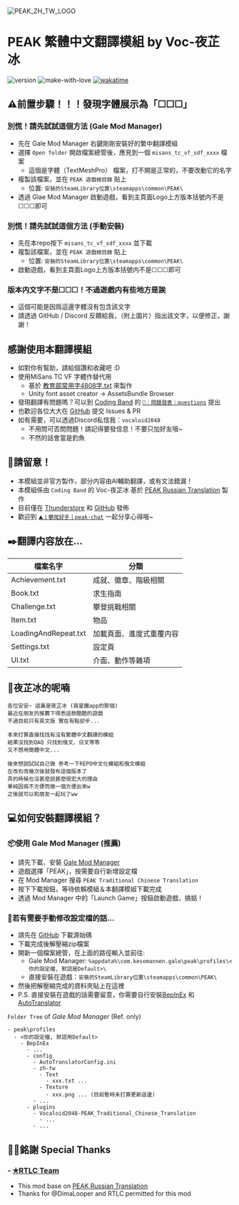 ![PEAK_ZH_TW_LOGO](https://raw.githubusercontent.com/Vocaloid2048/PEAK-zh-tw-Translation/refs/heads/main/Logo.png)
# PEAK 繁體中文翻譯模組 by Voc-夜芷冰
![version](https://img.shields.io/badge/version-1.0.4-pink)
![make-with-love](https://camo.githubusercontent.com/da124fe0d303f3da8682918930b2f99caf16cda69474c01b4c48598d38f71613/68747470733a2f2f696d672e736869656c64732e696f2f62616467652f6d616b655f776974685f2545322539442541342545462542382538462d7768697465)
[![wakatime](https://wakatime.com/badge/user/ca727ba5-9112-4612-b454-d5e407277a51/project/97d38b2f-ce2b-418e-9492-9f3687c2bf1a.svg)](https://wakatime.com/badge/user/ca727ba5-9112-4612-b454-d5e407277a51/project/97d38b2f-ce2b-418e-9492-9f3687c2bf1a)

## ⚠️前置步驟！！！發現字體展示為「☐☐☐」 
### 別慌！請先試試這個方法 (Gale Mod Manager)
- 先在 Gale Mod Manager 右鍵剛剛安裝好的繁中翻譯模組
- 選擇 `Open folder` 開啟檔案總管後，應見到一個 `misans_tc_vf_sdf_xxxx` 檔案
  - 這個是字體（TextMeshPro） 檔案，打不開是正常的，不要改動它的名字
- 複製該檔案，並在 `PEAK 遊戲根目錄` 貼上
  - 位置: `安裝的SteamLibrary位置\steamapps\common\PEAK\`
- 透過 Glae Mod Manager 啟動遊戲，看到主頁面Logo上方版本括號内不是☐☐☐即可

### 別慌！請先試試這個方法 (手動安裝)
- 先在本repo按下 `misans_tc_vf_sdf_xxxx` 並下載
- 複製該檔案，並在 `PEAK 遊戲根目錄` 貼上
  - 位置: `安裝的SteamLibrary位置\steamapps\common\PEAK\`
- 啟動遊戲，看到主頁面Logo上方版本括號内不是☐☐☐即可

### 版本内文字不是☐☐☐！不過遊戲内有些地方是誒
- 這個可能是因爲這邊字體沒有包含該文字
- 請透過 GitHub / Discord 反饋給我，（附上圖片）指出該文字，以便修正，謝謝！

## 感謝使用本翻譯模組
- 如對你有幫助，請給個讚和收藏吧 :D
- 使用MiSans TC VF 字體作替代用
  - 基於 [教育部常用字4808字.txt](https://github.com/Watermelonnn/ChineseUsefulToolKit/blob/master/%E6%95%99%E8%82%B2%E9%83%A8%E5%B8%B8%E7%94%A8%E5%AD%974808%E5%AD%97.txt) 來製作
  - Unity font asset creator -> AssetsBundle Browser
- 發現翻譯有問題嗎？可以到 [Coding Band](https://discord.gg/uXatcbWKv2) 的 [`👾｜問題發表｜questions`](https://discord.com/channels/880921456903618610/1067563572865024223) 提出<br>
- 也歡迎各位大大在 [GitHub](https://github.com/Vocaloid2048/PEAK-zh-tw-Translation/) 提交 Issues & PR
- 如有需要，可以透過Discord私信我：`vocaloid2048`
  - 不用問可否問問題！請記得要發信息！不要只加好友哦~
  - 不然的話會當是釣魚

## 🚧請留意！
- 本模組並非官方製作，部分内容由AI輔助翻譯，或有文法錯漏！<br>
- 本模組係由 `Coding Band` 的 Voc-夜芷冰 基於 [PEAK Russian Translation](https://thunderstore.io/c/peak/p/RTLC/PEAK_Russian_Translation/) 製作<br>
- 目前僅在 [Thunderstore](https://thunderstore.io/c/peak/p/Vocaloid2048/PEAK_Traditional_Chinese_Translation/) 和 [GitHub](https://github.com/Vocaloid2048/PEAK-zh-tw-Translation) 發佈
- 歡迎到 [`⛰️丨攀爬好手丨peak-chat`](https://discord.com/channels/880921456903618610/1387706673875124344) 一起分享心得哦~<br>

## ✒️翻譯内容放在...
|檔案名字|分類|
|---|---|
|Achievement.txt|成就、徽章、階級相關|
|Book.txt|求生指南|
|Challenge.txt|攀登挑戰相關|
|Item.txt|物品|
|LoadingAndRepeat.txt|加載頁面、進度式重覆内容|
|Settings.txt|設定頁|
|UI.txt|介面、動作等雜項|

## 💭夜芷冰的呢喃
```
各位安安~ 這裏是夜芷冰 (寫星鐵app的那個)
最近在朋友的推薦下得悉這款酷酷的遊戲
不過目前只有英文版 實在有點卻步...

本來打算直接找找有沒有繁體中文翻譯的模組
結果沒找到QAQ 只找到俄文、日文等等
又不想用簡體中文...

後來想説試試自己做 參考一下REPO中文化模組和俄文模組
左改右改幾次後就發布這個版本了
弄的時候也沒甚麼説甚麼很宏大的理由
單純因爲不方便而做一個方便出來w
之後就可以和朋友一起玩了ww
```

## 💻如何安裝翻譯模組？
### 📦使用 Gale Mod Manager (推薦)
- 請先下載、安裝 [Gale Mod Manager](https://thunderstore.io/c/lethal-company/p/Kesomannen/GaleModManager/)
- 遊戲選擇「PEAK」，按需要自行新增設定檔
- 在 Mod Manager 搜尋 `PEAK Traditional Chinese Translation`
- 按下下載按鈕，等待依賴模組＆本翻譯模組下載完成
- 透過 Mod Manager 中的「Launch Game」按鈕啟動遊戲，搞掂！

### 🧰若有需要手動修改設定檔的話...
- 請先在 [GitHub](https://github.com/Vocaloid2048/PEAK-zh-tw-Translation) 下載源始碼
- 下載完成後解壓縮zip檔案
- 開新一個檔案總管，在上面的路徑輸入並前往:
  - Gale Mod Manager: `%appdata%\com.kesomannen.gale\peak\profiles\<你的設定檔, 默認是Default>\`
  - 直接安裝在遊戲：`安裝的SteamLibrary位置\steamapps\common\PEAK\`
- 然後把解壓縮完成的資料夾貼上在這裡
- P.S. 直接安裝在遊戲的話需要留意，你需要自行安裝[BepInEx](https://github.com/BepInEx/BepInEx/releases) 和 [AutoTranslator](https://github.com/bbepis/XUnity.AutoTranslator)

`Folder Tree` of *Gale Mod Manager* (Ref. only)
```
- peak\profiles
  - <你的設定檔, 默認用Default>
    - BepInEx
      - ...
      - config
        - AutoTranslatorConfig.ini
        - zh-tw
          - Text
            - xxx.txt ...
          - Texture
            - xxx.png ... (目前暫時未打算更新這邊)
        - ...
      - plugins
        - Vocaloid2048-PEAK_Traditional_Chinese_Translation
          - ...
        - ...
```

## 🙏🏻銘謝 Special Thanks
### - [✯RTLC Team](https://discord.gg/QahpjZzGkm)
- This mod base on [PEAK Russian Translation](https://thunderstore.io/c/peak/p/RTLC/PEAK_Russian_Translation/)
- Thanks for @DimaLooper and RTLC permitted for this mod


